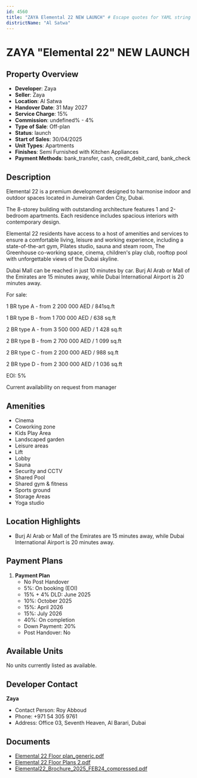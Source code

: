 ```yaml
---
id: 4560
title: "ZAYA Elemental 22 NEW LAUNCH" # Escape quotes for YAML string
districtName: "Al Satwa"
---
```


# ZAYA "Elemental 22" NEW LAUNCH

## Property Overview
- **Developer**: Zaya
- **Seller**: Zaya
- **Location**: Al Satwa
- **Handover Date**: 31 May 2027
- **Service Charge**: 15%
- **Commission**: undefined% - 4%
- **Type of Sale**: Off-plan
- **Status**: launch
- **Start of Sales**: 30/04/2025
- **Unit Types**: Apartments
- **Finishes**: Semi Furnished with Kitchen Appliances
- **Payment Methods**: bank_transfer, cash, credit_debit_card, bank_check

## Description
Elemental 22 is a premium development designed to harmonise indoor and outdoor spaces located in Jumeirah Garden City, Dubai. 

The 8-storey building with outstanding architecture features 1 and 2-bedroom apartments. Each residence includes spacious interiors with contemporary design.

Elemental 22 residents have access to a host of amenities and services to ensure a comfortable living, leisure and working experience, including a state-of-the-art gym, Pilates studio, sauna and steam room, The Greenhouse co-working space, cinema, children's play club, rooftop pool with unforgettable views of the Dubai skyline. 

Dubai Mall can be reached in just 10 minutes by car. Burj Al Arab or Mall of the Emirates are 15 minutes away, while Dubai International Airport is 20 minutes away.

For sale:

1 BR type A - from 2 200 000 AED / 841sq.ft

1 BR type B - from 1 700 000 AED / 638 sq.ft

2 BR type A - from 3 500 000 AED / 1 428 sq.ft

2 BR type B - from 2 700 000 AED / 1 099 sq.ft

2 BR type C - from 2 200 000 AED / 988 sq.ft

2 BR type D - from 2 300 000 AED / 1 036 sq.ft

EOI: 5%

Current availability on request from manager

## Amenities
- Cinema
- Coworking zone
- Kids Play Area
- Landscaped garden
- Leisure areas
- Lift
- Lobby
- Sauna
- Security and CCTV
- Shared Pool
- Shared gym & fitness
- Sports ground
- Storage Areas
- Yoga studio

## Location Highlights
- Burj Al Arab or Mall of the Emirates are 15 minutes away, while Dubai International Airport is 20 minutes away.

## Payment Plans
1. **Payment Plan**
   - No Post Handover
   - 5%: On booking (EOI)
   - 15% + 4% DLD: June 2025
   - 10%: October 2025
   - 15%: April 2026
   - 15%: July 2026
   - 40%: On completion
   - Down Payment: 20%
   - Post Handover: No

## Available Units
No units currently listed as available.

## Developer Contact
**Zaya**
- Contact Person: Roy Abboud
- Phone: +971 54 305 9761
- Address: Office 03, Seventh Heaven, Al Barari, Dubai

## Documents
- [Elemental 22 Floor plan_generic.pdf](https://cdn.geniemap.net/2025/02/25/HZR4QheCZ7aZJSzOGRHf0iJXzfvmtOGa0LVAOFAI.pdf)
- [Elemental 22 Floor Plans 2.pdf](https://cdn.geniemap.net/2025/02/25/X8ekMHL70XzPWvwigndlDdz5ToYppKhAT62cx7w6.pdf)
- [Elemental22_Brochure_2025_FEB24_compressed.pdf](https://cdn.geniemap.net/2025/02/25/TW6Q6CRic11saOk7ja5PfCNyGCRI8AANDJXQHWJQ.pdf)
